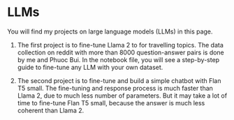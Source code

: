 # LLMs

You will find my projects on large language models (LLMs) in this page. 

1. The first project is to fine-tune Llama 2 to for travelling topics. The data collection on reddit with more than 8000 question-answer pairs is done by me and Phuoc Bui. In the notebook file, you will see a step-by-step guide to fine-tune any LLM with your own dataset.

2. The second project is to fine-tune and build a simple chatbot with Flan T5 small. The fine-tuning and response process is much faster than Llama 2, due to much less number of parameters. But it may take a lot of time to fine-tune Flan T5 small, because the answer is much less coherent than Llama 2.
